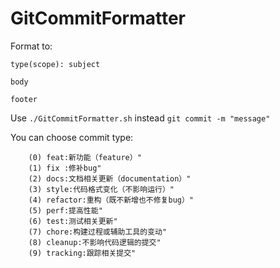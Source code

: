# GitCommitFormatter

Format to: 

```
type(scope): subject

body

footer
```

Use `./GitCommitFormatter.sh` instead `git commit -m "message"`

You can choose commit type:

	    (0) feat:新功能（feature）"
	    (1) fix :修补bug"
	    (2) docs:文档相关更新（documentation）"
	    (3) style:代码格式变化（不影响运行）"
	    (4) refactor:重构（既不新增也不修复bug）"
	    (5) perf:提高性能"
	    (6) test:测试相关更新"
	    (7) chore:构建过程或辅助工具的变动"
	    (8) cleanup:不影响代码逻辑的提交"
	    (9) tracking:跟踪相关提交"

